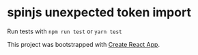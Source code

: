 # spinjs unexpected token import

Run tests with `npm run test` or `yarn test`

This project was bootstrapped with [Create React App](https://github.com/facebookincubator/create-react-app).
